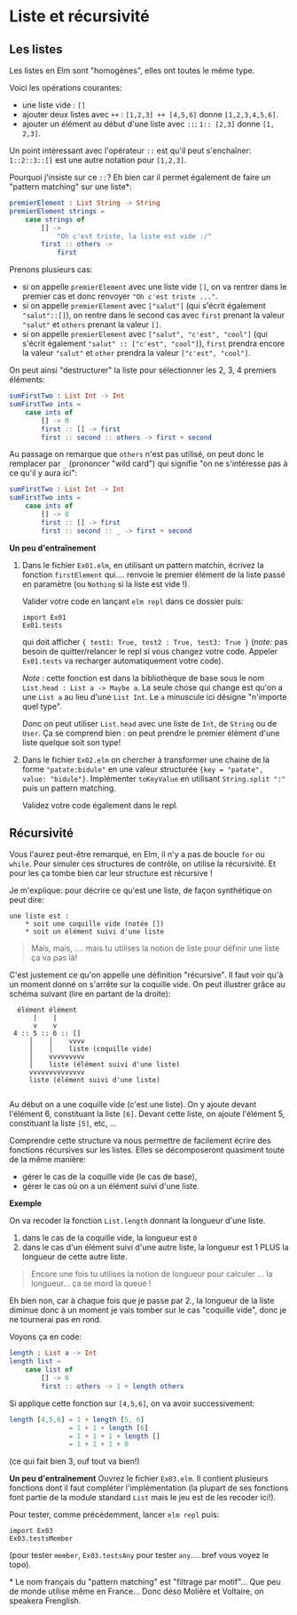 # Liste et récursivité

## Les listes

Les listes en Elm sont "homogènes", elles ont toutes le même type.

Voici les opérations courantes:

- une liste vide : `[]`
- ajouter deux listes avec `++` : `[1,2,3] ++ [4,5,6]` donne `[1,2,3,4,5,6]`.
- ajouter un élément au début d'une liste avec `::`: `1:: [2,3]` donne `[1, 2,3]`.

Un point intéressant avec l'opérateur `::` est qu'il peut s'enchaîner: `1::2::3::[]`
est une autre notation pour `[1,2,3]`.

Pourquoi j'insiste sur ce `::`? Eh bien car il permet également de
faire un "pattern matching" sur une liste\*:

```elm
premierElement : List String -> String
premierElement strings =
    case strings of
        [] ->
            "Oh c'est triste, la liste est vide :/"
        first :: others ->
            first
```

Prenons plusieurs cas:

- si on appelle `premierElement` avec une liste vide `[]`,
  on va rentrer dans le premier cas et donc renvoyer `"Oh c'est triste ..."`.
- si on appelle `premierElement` avec `["salut"]` (qui s'écrit également
  `"salut"::[]`), on rentre dans le second cas avec `first` prenant la valeur
  `"salut"` et `others` prenant la valeur `[]`.
- si on appelle `premierElement` avec `["salut", "c'est", "cool"]`
  (qui s'écrit également `"salut" :: ["c'est", "cool"]`),
  `first` prendra encore la valeur `"salut"` et `other` prendra
  la valeur `["c'est", "cool"]`.

On peut ainsi "destructurer" la liste pour sélectionner les 2, 3, 4 premiers éléments:

```elm
sumFirstTwo : List Int -> Int
sumFirstTwo ints =
    case ints of
        [] -> 0
        first :: [] -> first
        first :: second :: others -> first + second
```

Au passage on remarque que `others` n'est pas utilisé, on peut donc
le remplacer par `_` (prononcer "wild card") qui signifie "on ne s'intéresse pas
à ce qu'il y aura ici":

```elm
sumFirstTwo : List Int -> Int
sumFirstTwo ints =
    case ints of
        [] -> 0
        first :: [] -> first
        first :: second :: _ -> first + second
```

**Un peu d'entraînement**

1. Dans le fichier `Ex01.elm`, en utilisant un pattern matchin,
   écrivez la fonction `firstElement`
   qui.... renvoie le premier élément de la liste passé en paramètre
   (ou `Nothing` si la liste est vide !).

   Valider votre code en lançant `elm repl` dans ce dossier puis:

   ```
   import Ex01
   Ex01.tests
   ```

   qui doit afficher `{ test1: True, test2 : True, test3: True }` (_note:_ pas
   besoin de quitter/relancer le repl si vous changez votre code. Appeler `Ex01.tests` va recharger automatiquement votre code).

   _Note_ : cette fonction est dans la bibliothèque de base sous le nom
   `List.head : List a -> Maybe a`. La seule chose qui change est qu'on
   a une `List a` au lieu d'une `List Int`. Le `a` minuscule ici désigne
   "n'importe quel type".

   Donc on peut utiliser `List.head` avec une
   liste de `Int`, de `String` ou de `User`. Ça se comprend bien :
   on peut prendre le premier élément d'une liste quelque soit son type!

2. Dans le fichier `Ex02.elm` on chercher à transformer une chaine de la forme `"patate:bidule"`
   en une valeur structurée `{key = "patate", value: "bidule"}`.
   Implémenter `toKeyValue` en utilisant `String.split ":"` puis un pattern matching.

   Validez votre code également dans le repl.

## Récursivité

Vous l'aurez peut-être remarqué, en Elm, il n'y a pas de boucle
`for` ou `while`. Pour simuler ces structures de contrôle, on
utilise la récursivité. Et pour les ça tombe bien car leur
structure est récursive !

Je m'explique: pour décrire ce qu'est une liste, de façon synthétique
on peut dire:

```
une liste est :
    * soit une coquille vide (notée [])
    * soit un élément suivi d'une liste
```

> Mais, mais, .... mais tu utilises la notion de liste pour définir une liste
> ça va pas là!

C'est justement ce qu'on appelle une définition "récursive". Il faut voir qu'à
un moment donné on s'arrête sur la coquille vide. On peut illustrer
grâce au schéma suivant (lire en partant de la droite):

```
  élément élément
      |    |
      v    v
 4 :: 5 :: 6 :: []
     │    │    vvvv
     │    │    liste (coquille vide)
     │    vvvvvvvvv
     │    liste (élément suivi d'une liste)
     vvvvvvvvvvvvvv
     liste (élément suivi d'une liste)


```

Au début on a une coquille vide (c'est une liste). On y
ajoute devant l'élément 6, constituant la liste `[6]`.
Devant cette liste, on ajoute l'élément 5, constituant la
liste `[5]`, etc, ...

Comprendre cette structure va nous permettre de facilement écrire
des fonctions récursives sur les listes. Elles se décomposeront
quasiment toute de la même manière:

- gérer le cas de la coquille vide (le cas de base),
- gérer le cas où on a un élément suivi d'une liste.

**Exemple**

On va recoder la fonction `List.length` donnant la longueur
d'une liste.

1. dans le cas de la coquille vide, la longueur est `0`
2. dans le cas d'un élément suivi d'une autre liste, la longueur est 1 PLUS la
   longueur de cette autre liste.

> Encore une fois tu utilises la notion de longueur pour calculer ... la  
>  longueur... ça se mord la queue !

Eh bien non, car à chaque fois que je passe par 2., la longueur de
la liste diminue donc à un moment je vais tomber sur le cas "coquille
vide", donc je ne tournerai pas en rond.

Voyons ça en code:

```elm
length : List a -> Int
length list =
    case list of
        [] -> 0
        first :: others -> 1 + length others
```

Si applique cette fonction sur `[4,5,6]`, on va avoir successivement:

```elm
length [4,5,6] = 1 + length [5, 6]
               = 1 + 1 + length [6]
               = 1 + 1 + 1 + length []
               = 1 + 1 + 1 + 0
```

(ce qui fait bien 3, ouf tout va bien!)

**Un peu d'entraînement**
Ouvrez le fichier `Ex03.elm`. Il contient plusieurs fonctions dont il faut
compléter l'implémentation (la plupart de ses fonctions font partie de la
module standard `List` mais le jeu est de les recoder ici!).

Pour tester, comme précédemment, lancer `elm repl` puis:

```
import Ex03
Ex03.testsMember
```

(pour tester `member`, `Ex03.testsAny` pour tester `any`.... bref vous voyez le topo).

\* Le nom français du "pattern matching" est "filtrage par motif"... Que peu de monde utilise
même en France... Donc déso Molière et Voltaire, on speakera Frenglish.
